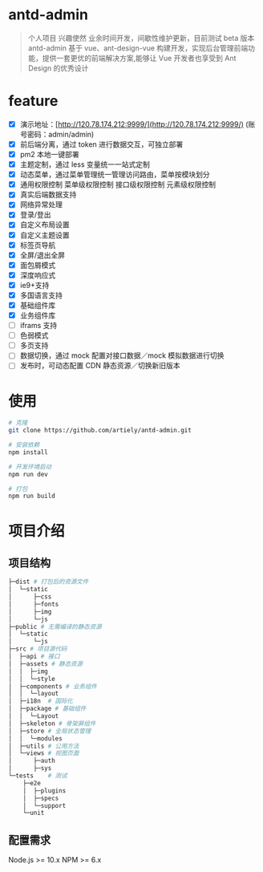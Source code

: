 # antd-admin

> 个人项目 兴趣使然 业余时间开发，间歇性维护更新，目前测试 beta 版本
> antd-admin 基于 vue、ant-design-vue 构建开发，实现后台管理前端功能，提供一套更优的前端解决方案,能够让 Vue 开发者也享受到 Ant Design 的优秀设计

# feature

- [x] 演示地址：[http://120.78.174.212:9999/](http://120.78.174.212:9999/) (账号密码：admin/admin)
- [x] 前后端分离，通过 token 进行数据交互，可独立部署
- [x] pm2 本地一键部署
- [x] 主题定制，通过 less 变量统一一站式定制
- [x] 动态菜单，通过菜单管理统一管理访问路由，菜单按模块划分
- [x] 通用权限控制
      菜单级权限控制
      接口级权限控制
      元素级权限控制
- [x] 真实后端数据支持
- [x] 网络异常处理
- [x] 登录/登出
- [x] 自定义布局设置
- [x] 自定义主题设置
- [x] 标签页导航
- [x] 全屏/退出全屏
- [x] 面包屑模式
- [x] 深度响应式
- [x] ie9+支持
- [x] 多国语言支持
- [x] 基础组件库
- [x] 业务组件库
- [ ] iframs 支持
- [ ] 色弱模式
- [ ] 多页支持
- [ ] 数据切换，通过 mock 配置对接口数据／mock 模拟数据进行切换
- [ ] 发布时，可动态配置 CDN 静态资源／切换新旧版本

# 使用

``` bash
# 克隆
git clone https://github.com/artiely/antd-admin.git

# 安装依赖
npm install

# 开发环境启动
npm run dev

# 打包
npm run build

```

# 项目介绍

## 项目结构

``` bash
├─dist # 打包后的资源文件
│  └─static
│      ├─css
│      ├─fonts
│      ├─img
│      └─js
├─public # 无需编译的静态资源
│  └─static
│      └─js
├─src # 项目源代码
│  ├─api # 接口
│  ├─assets # 静态资源
│  │  ├─img
│  │  └─style
│  ├─components # 业务组件
│  │  └─layout
│  ├─i18n  # 国际化
│  ├─package # 基础组件
│  │  └─Layout
│  ├─skeleton # 骨架屏组件
│  ├─store # 全局状态管理
│  │  └─modules
│  ├─utils # 公用方法
│  └─views # 视图页面
│      ├─auth
│      ├─sys
└─tests    # 测试
    ├─e2e
    │  ├─plugins
    │  ├─specs
    │  └─support
    └─unit
```

## 配置需求

Node.js >= 10.x
NPM >= 6.x
